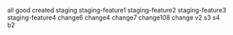 all good
created staging
staging-feature1
staging-feature2
staging-feature3
staging-feature4
change6
change4
change7
change108
change v2
s3
s4
b2